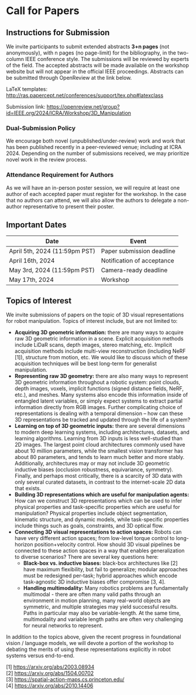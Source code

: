# Call for Papers

## Instructions for Submission

We invite participants to submit extended abstracts **3+n pages** (not anonymously), with n pages (no page-limit) for the bibliography, in the two-column IEEE conference style. The submissions will be reviewed by experts of the field. The accepted abstracts will be made available on the workshop website but will not appear in the official IEEE proceedings. Abstracts can be submitted through OpenReview at the link below.

LaTeX templates: http://ras.papercept.net/conferences/support/tex.php#latexclass

Submission link: https://openreview.net/group?id=IEEE.org/2024/ICRA/Workshop/3D_Manipulation

### Dual-Submission Policy

We encourage both novel (unpublished/under-review) work and work that has been published recently in a peer-reviewed venue; including at ICRA 2024. Depending on the number of submissions received, we may prioritize novel work in the review process.

### Attendance Requirement for Authors

As we will have an in-person poster session, we will require at least one author of each accepted paper must register for the workshop. In the case that no authors can attend, we will also allow the authors to delegate a non-author representative to present their poster.

## Important Dates

| Date | Event |
|------|-------|
| April 5th, 2024 (11:59pm PST) | Paper submission deadline |
| April 16th, 2024 | Notification of acceptance |
| May 3rd, 2024 (11:59pm PST) | Camera-ready deadline |
| May 17th, 2024 | Workshop |

## Topics of Interest

We invite submissions of papers on the topic of 3D visual representations for robot manipulation. Topics of interest include, but are not limited to:

- **Acquiring 3D geometric information:** there are many ways to acquire raw 3D geometric information in a scene. Explicit acquisition methods include LiDaR scans, depth images, stereo matching, etc. Implicit acquisition methods include multi-view reconstruction (including NeRF [1]), structure from motion, etc. We would like to discuss which of these acquisition techniques will be best long-term for generalist manipulation.
- **Representing raw 3D geometry:** there are also many ways to represent 3D geometric information throughout a robotic system: point clouds, depth images, voxels, implicit functions (signed distance fields, NeRF, etc.), and meshes. Many systems also encode this information inside of entangled latent variables, or simply expect systems to extract partial information directly from RGB images. Further complicating choice of representations is dealing with a temporal dimension – how can these 3D representations be tracked and updated through the life of a system?
- **Learning on top of 3D geometric inputs:** there are several dimensions to modern deep learning systems, including architectures, datasets, and learning algorithms. Learning from 3D inputs is less well-studied than 2D images. The largest point cloud architectures commonly used have about 10 million parameters, while the smallest vision transformer has about 80 parameters, and tends to learn much better and more stably. Additionally, architectures may or may not include 3D geometric inductive biases (occlusion robustness, equivariance, symmetry). Finally, and perhaps most critically, there is a scarcity of 3D data with only several curated datasets, in contrast to the internet-scale 2D data that exists.
- **Building 3D representations which are useful for manipulation agents:** How can we construct 3D representations which can be used to infer physical properties and task-specific properties which are useful for manipulation? Physical properties include object segmentation, kinematic structure, and dynamic models, while task-specific properties include things such as goals, constraints, and 3D optical flow.
- **Connecting 3D visual representations to action spaces:** Robots can have very different action spaces; from low-level torque control to long-horizon position+velocity control. How should 3D visual pipelines be connected to these action spaces in a way that enables generalization to diverse scenarios? There are several key questions here:
    - **Black-box vs. inductive biases:** black-box architectures like [2] have maximum flexibility, but fail to generalize; modular approaches must be redesigned per-task; hybrid approaches which encode task-agnostic 3D inductive biases offer compromise [3, 4].
    - **Handling multimodality:** Many robotics problems are fundamentally multimodal - there are often many valid paths through an environment in motion planning, many real-world objects are symmetric, and multiple strategies may yield successful results. Paths in particular may also be variable-length. At the same time, multimodality and variable length paths are often very challenging for neural networks to represent.

In addition to the topics above, given the recent progress in foundational vision / language models, we will devote a portion of the workshop to debating the merits of using these representations explicitly in robot systems versus end-to-end.

[1] https://arxiv.org/abs/2003.08934  
[2] https://arxiv.org/abs/1504.00702  
[3] https://spatial-action-maps.cs.princeton.edu/  
[4] https://arxiv.org/abs/2010.14406  





